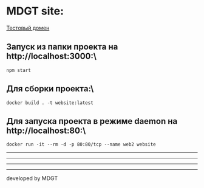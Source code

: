# MDGT site:

[Тестовый домен](http://mdgt.tmweb.ru/)

## Запуск из папки проекта на http://localhost:3000:\
`npm start`

## Для сборки проекта:\
`docker build . -t website:latest`

## Для запуска проекта в режиме daemon на http://localhost:80:\
`docker run -it --rm -d -p 80:80/tcp --name web2 website`
* * *
***
- - -
---------------------------------------
developed by MDGT
